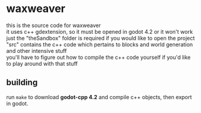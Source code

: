 # waxweaver
this is the source code for waxweaver<br/>
it uses c++ gdextension, so it must be opened in godot 4.2 or it won't work<br/>
just the "theSandbox" folder is required if you would like to open the project<br/>
"src" contains the c++ code which pertains to blocks and world generation and other intensive stuff<br/>
you'll have to figure out how to compile the c++ code yourself if you'd like to play around with that stuff<br/>

## building
run `make` to download **godot-cpp 4.2** and compile c++ objects, then export in godot.
